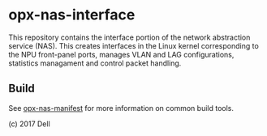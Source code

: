 # opx-nas-interface
This repository contains the interface portion of the network abstraction service (NAS). This creates interfaces in the Linux kernel corresponding to the NPU front-panel ports, manages VLAN and LAG configurations, statistics managament and control packet handling.

## Build
See [opx-nas-manifest](https://github.com/open-switch/opx-nas-manifest) for more information on common build tools.

(c) 2017 Dell
